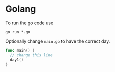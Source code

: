 Golang
========

To run the go code use

```
go run *.go
```

Optionally change `main.go` to have the correct day.

```go
func main() {
  // change this line
  day1()  
}
```

